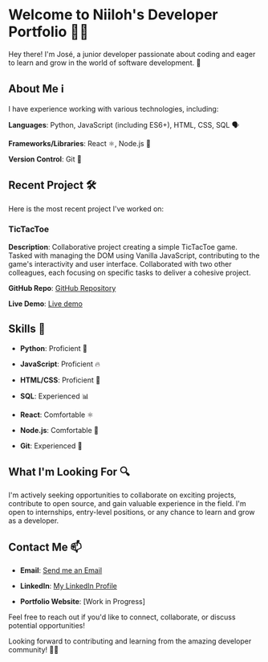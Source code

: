 # Welcome to Niiloh's Developer Portfolio 👨‍💻

Hey there! I'm José, a junior developer passionate about coding and eager to learn and grow in the world of software development. 👋

## About Me ℹ️
I have experience working with various technologies, including:

**Languages**: Python, JavaScript (including ES6+), HTML, CSS, SQL 🗣️

**Frameworks/Libraries**: React ⚛️, Node.js 🚀

**Version Control**: Git 🌳


## Recent Project 🛠️
Here is the most recent project I've worked on:

### TicTacToe
**Description**: Collaborative project creating a simple TicTacToe game. Tasked with managing the DOM using Vanilla JavaScript, contributing to the game's interactivity and user interface. Collaborated with two other colleagues, each focusing on specific tasks to deliver a cohesive project.

**GitHub Repo**: [GitHub Repository](https://github.com/T-PRAT/tictactoe)

**Live Demo**: [Live demo](https://tictactoe-t-prat.vercel.app)


## Skills 🚀


- **Python**: Proficient 🐍

- **JavaScript**: Proficient 🔥

- **HTML/CSS**: Proficient 🎨

- **SQL**: Experienced 📊

- **React**: Comfortable ⚛️

- **Node.js**: Comfortable 🚀

- **Git**: Experienced 🌳

## What I'm Looking For 🔍

I'm actively seeking opportunities to collaborate on exciting projects, contribute to open source, and gain valuable experience in the field. I'm open to internships, entry-level positions, or any chance to learn and grow as a developer.

## Contact Me 📫
- **Email**: [Send me an Email](mailto:zeferreira1458@hotmail.com)

- **LinkedIn**: [My LinkedIn Profile](https://www.linkedin.com/in/josé-ferreira-a85952227/)

- **Portfolio Website**: [Work in Progress]

Feel free to reach out if you'd like to connect, collaborate, or discuss potential opportunities!

Looking forward to contributing and learning from the amazing developer community! 🚀🌟
